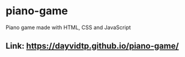 # piano-game
Piano game made with HTML, CSS and JavaScript

## Link: https://dayvidtp.github.io/piano-game/
